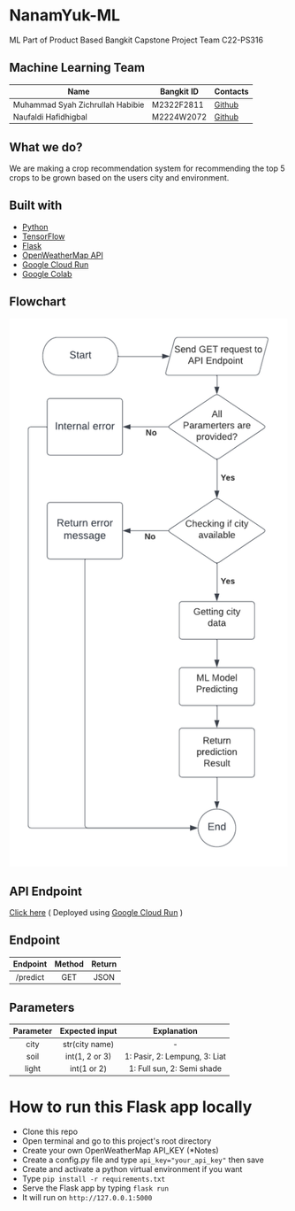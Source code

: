 # NanamYuk-ML
ML Part of Product Based Bangkit Capstone Project Team C22-PS316

## Machine Learning Team
|  Name | Bangkit ID | Contacts |
| ------------ | ------------ | ------------ |
| Muhammad Syah Zichrullah Habibie | M2322F2811 | [Github](https://github.com/MSZHabibie)  |
| Naufaldi Hafidhigbal | M2224W2072 | [Github](https://github.com/GajAhmadaaa) |

## What we do?
We are making a crop recommendation system for recommending the top 5 crops to be grown based on the users city and environment.

## Built with
- [Python](https://www.python.org/ "Python")
- [TensorFlow](https://www.tensorflow.org/ "TensorFlow")
- [Flask](https://flask.palletsprojects.com/en/2.1.x/ "Flask")
- [OpenWeatherMap API](https://openweathermap.org/ "OpenWeatherMap API")
- [Google Cloud Run](https://cloud.google.com/run)
- [Google Colab](https://colab.research.google.com/ "Google Colab")

## Flowchart
![Flowchart](https://raw.githubusercontent.com/GajAhmadaaa/NanamYuk-ML/main/images/NanamYuk!-ML_Flowchart.png)

## API Endpoint
[Click here](https://nanamyuk-g5ck3ypmca-as.a.run.app/predict?soil=1&light=1&city=jakarta) ( Deployed using [Google Cloud Run](https://cloud.google.com/run) )

## Endpoint
| Endpoint | Method | Return |
| :------------: |  :------------: |  :------------: |
| /predict | GET | JSON |

## Parameters
| Parameter | Expected input | Explanation |
| :------------: |  :------------: |  :------------: |
| city | str(city name) | - |
| soil | int(1, 2 or 3)| 1: Pasir, 2: Lempung, 3: Liat |
| light | int(1 or 2) | 1: Full sun, 2: Semi shade |

# How to run this Flask app locally
- Clone this repo
- Open terminal and go to this project's root directory
- Create your own OpenWeatherMap API_KEY (\*Notes)
- Create a config.py file and type `api_key="your_api_key"` then save
- Create and activate a python virtual environment if you want
- Type `pip install -r requirements.txt`
- Serve the Flask app by typing `flask run`
- It will run on `http://127.0.0.1:5000`


